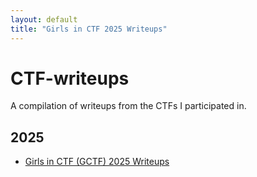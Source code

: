 ```yaml
---
layout: default
title: "Girls in CTF 2025 Writeups"
---
```


# CTF-writeups
A compilation of writeups from the CTFs I participated in.

## 2025
- [Girls in CTF (GCTF) 2025 Writeups](./GCTF-2025/index.md)
